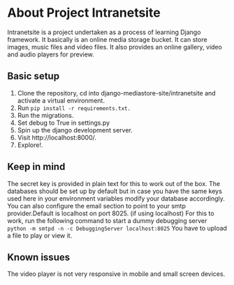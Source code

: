 # About Project Intranetsite
Intranetsite is a project undertaken as a process of learning Django framework. It basically is an online media storage bucket. It can store images, music files and video files. It also provides an online gallery, video and audio players for preview.

## Basic setup 
1. Clone the repository, cd into django-mediastore-site/intranetsite and activate a virtual environment.
2. Run <code>pip install -r requirements.txt.</code>
3. Run the migrations.
4. Set debug to True in settings.py
5. Spin up the django development server.
6. Visit http://localhost:8000/.
7. Explore!.

## Keep in mind
The secret key is provided in plain text for this to work out of the box.
The databases should be set up by default but in case you have the same keys used here in your environment variables modify your database accordingly.
You can also configure the email section to point to your smtp provider.Default is localhost on port 8025.
(if using localhost) For this to work, run the following command to start a dummy debugging server
    <code>python -m smtpd -n -c DebuggingServer localhost:8025</code>
You have to upload a file to play or view it.

## Known issues
The video player is not very responsive in mobile and small screen devices.
